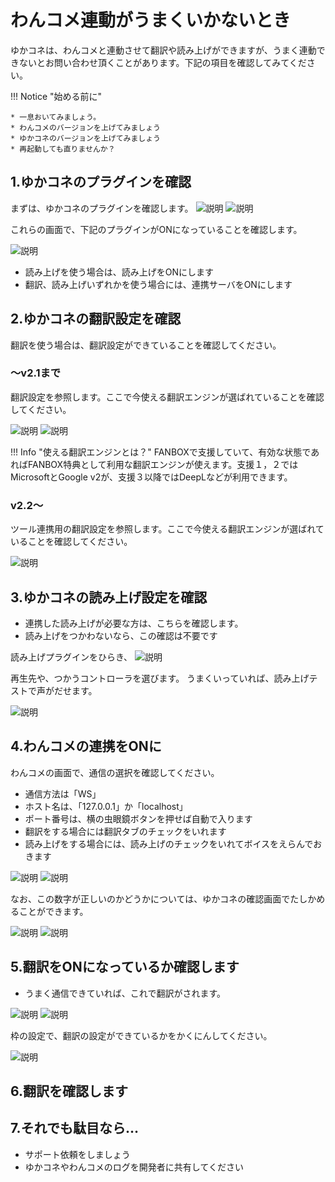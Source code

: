 # わんコメ連動がうまくいかないとき

ゆかコネは、わんコメと連動させて翻訳や読み上げができますが、うまく連動できないとお問い合わせ頂くことがあります。下記の項目を確認してみてください。

!!! Notice "始める前に"

    * 一息おいてみましょう。
    * わんコメのバージョンを上げてみましょう
    * ゆかコネのバージョンを上げてみましょう
    * 再起動しても直りませんか？

## 1.ゆかコネのプラグインを確認

まずは、ゆかコネのプラグインを確認します。
![説明](./images/ts_p2.png)
![説明](./images/ts_p3.png)

これらの画面で、下記のプラグインがONになっていることを確認します。

![説明](./images/ts_p5.png)

* 読み上げを使う場合は、読み上げをONにします
* 翻訳、読み上げいずれかを使う場合には、連携サーバをONにします

## 2.ゆかコネの翻訳設定を確認

翻訳を使う場合は、翻訳設定ができていることを確認してください。

### ～v2.1まで

翻訳設定を参照します。ここで今使える翻訳エンジンが選ばれていることを確認してください。

![説明](./images/ts_p15.png)
![説明](./images/ts_p6.png)

!!! Info "使える翻訳エンジンとは？"
    FANBOXで支援していて、有効な状態であればFANBOX特典として利用な翻訳エンジンが使えます。支援１，２ではMicrosoftとGoogle v2が、支援３以降ではDeepLなどが利用できます。

### v2.2～

ツール連携用の翻訳設定を参照します。ここで今使える翻訳エンジンが選ばれていることを確認してください。

![説明](./images/ts_p7.png)

## 3.ゆかコネの読み上げ設定を確認

* 連携した読み上げが必要な方は、こちらを確認します。
* 読み上げをつかわないなら、この確認は不要です

読み上げプラグインをひらき、
![説明](./images/ts_p8.png)

再生先や、つかうコントローラを選びます。
うまくいっていれば、読み上げテストで声がだせます。

![説明](./images/ts_p9.png)

## 4.わんコメの連携をONに

わんコメの画面で、通信の選択を確認してください。

* 通信方法は「WS」
* ホスト名は、「127.0.0.1」か「localhost」
* ポート番号は、横の虫眼鏡ボタンを押せば自動で入ります
* 翻訳をする場合には翻訳タブのチェックをいれます
* 読み上げをする場合には、読み上げのチェックをいれてボイスをえらんでおきます

![説明](./images/ts_p1.png)
![説明](./images/ts_p4.png)

なお、この数字が正しいのかどうかについては、ゆかコネの確認画面でたしかめることができます。

![説明](./images/ts_p14.png)
![説明](./images/ts_p13.png)

## 5.翻訳をONになっているか確認します

* うまく通信できていれば、これで翻訳がされます。

![説明](./images/ts_p10.png)
![説明](./images/ts_p11.png)

枠の設定で、翻訳の設定ができているかをかくにんしてください。

![説明](./images/ts_p12.png)

## 6.翻訳を確認します



## 7.それでも駄目なら…

* サポート依頼をしましょう
* ゆかコネやわんコメのログを開発者に共有してください
